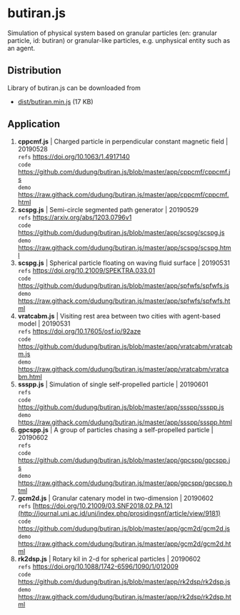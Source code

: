 # butiran.js
Simulation of physical system based on granular particles (en: granular particle, id: butiran) or granular-like particles, e.g. unphysical entity such as an agent.

## Distribution
Library of butiran.js can be downloaded from
* [dist/butiran.min.js](https://github.com/dudung/butiran.js/blob/master/dist/butiran.min.js) (17 KB)

## Application
1. **cppcmf.js** | Charged particle in perpendicular constant magnetic field | 20190528<br>
   `refs` https://doi.org/10.1063/1.4917140<br>
   `code` https://github.com/dudung/butiran.js/blob/master/app/cppcmf/cppcmf.js<br>
   `demo` https://raw.githack.com/dudung/butiran.js/master/app/cppcmf/cppcmf.html
2. **scspg.js** | Semi-circle segmented path generator | 20190529<br>
   `refs` https://arxiv.org/abs/1203.0796v1<br>
   `code` https://github.com/dudung/butiran.js/blob/master/app/scspg/scspg.js<br>
   `demo` https://raw.githack.com/dudung/butiran.js/master/app/scspg/scspg.html
3. **scspg.js** | Spherical particle floating on waving fluid surface | 20190531<br>
   `refs` https://doi.org/10.21009/SPEKTRA.033.01<br>
   `code` https://github.com/dudung/butiran.js/blob/master/app/spfwfs/spfwfs.js<br>
   `demo` https://raw.githack.com/dudung/butiran.js/master/app/spfwfs/spfwfs.html
4. **vratcabm.js** | Visiting rest area between two cities with agent-based model | 20190531<br>
   `refs` https://doi.org/10.17605/osf.io/92aze<br>
   `code` https://github.com/dudung/butiran.js/blob/master/app/vratcabm/vratcabm.js<br>
   `demo` https://raw.githack.com/dudung/butiran.js/master/app/vratcabm/vratcabm.html
5. **ssspp.js** | Simulation of single self-propelled particle | 20190601<br>
   `refs` <br>
   `code` https://github.com/dudung/butiran.js/blob/master/app/ssspp/ssspp.js<br>
   `demo` https://raw.githack.com/dudung/butiran.js/master/app/ssspp/ssspp.html
6. **gpcspp.js** | A group of particles chasing a self-propelled particle | 20190602<br>
   `refs` <br>
   `code` https://github.com/dudung/butiran.js/blob/master/app/gpcspp/gpcspp.js<br>
   `demo` https://raw.githack.com/dudung/butiran.js/master/app/gpcspp/gpcspp.html
7. **gcm2d.js** | Granular catenary model in two-dimension | 20190602<br>
   `refs` [https://doi.org/10.21009/03.SNF2018.02.PA.12](http://journal.unj.ac.id/unj/index.php/prosidingsnf/article/view/9181)<br>
   `code` https://github.com/dudung/butiran.js/blob/master/app/gcm2d/gcm2d.js<br>
   `demo` https://raw.githack.com/dudung/butiran.js/master/app/gcm2d/gcm2d.html
8. **rk2dsp.js** | Rotary kil in 2-d for spherical particles | 20190602<br>
   `refs` https://doi.org/10.1088/1742-6596/1090/1/012009<br>
   `code` https://github.com/dudung/butiran.js/blob/master/app/rk2dsp/rk2dsp.js<br>
   `demo` https://raw.githack.com/dudung/butiran.js/master/app/rk2dsp/rk2dsp.html


	



